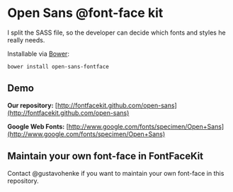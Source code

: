 # Open Sans @font-face kit

I split the SASS file, so the developer can decide which fonts and styles he really needs.

Installable via [Bower](http://twitter.github.com/bower/):
```
bower install open-sans-fontface
```

## Demo
__Our repository:__ [http://fontfacekit.github.com/open-sans](http://fontfacekit.github.com/open-sans)

__Google Web Fonts:__ [http://www.google.com/fonts/specimen/Open+Sans](http://www.google.com/fonts/specimen/Open+Sans)


## Maintain your own font-face in FontFaceKit
Contact @gustavohenke if you want to maintain your own font-face in this repository.
